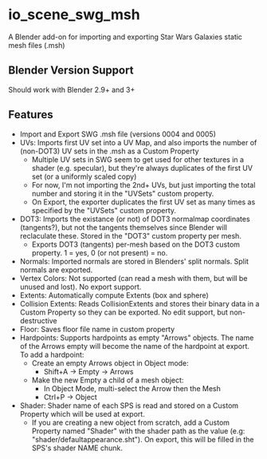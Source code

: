 # io_scene_swg_msh
A Blender add-on for importing and exporting Star Wars Galaxies static mesh files (.msh)
## Blender Version Support
Should work with Blender 2.9+ and 3+
## Features
* Import and Export SWG .msh file (versions 0004 and 0005)
* UVs: Imports first UV set into a UV Map, and also imports the number of (non-DOT3) UV sets in the .msh as a Custom Property
  * Multiple UV sets in SWG seem to get used for other textures in a shader (e.g. specular), but they're always duplicates of the first UV set (or a uniformly scaled copy)
  * For now, I'm not importing the 2nd+ UVs, but just importing the total number and storing it in the "UVSets" custom property.
  * On Export, the exporter duplicates the first UV set as many times as specified by the "UVSets" custom property. 
* DOT3: Imports the existance (or not) of DOT3 normalmap coordinates (tangents?), but not the tangents themselves since Blender will reclaculate these. Stored in the "DOT3" custom property per mesh.
  * Exports DOT3 (tangents) per-mesh based on the DOT3 custom property. 1 = yes, 0 (or not present) = no.  
* Normals: Imported normals are stored in Blenders' split normals. Split normals are exported. 
* Vertex Colors: Not supported (can read a mesh with them, but will be unused and lost). No export support.
* Extents: Automatically compute Extents (box and sphere)
* Collision Extents: Reads CollisionExtents and stores their binary data in a Custom Property so they can be exported. No edit support, but non-destructive 
* Floor: Saves floor file name in custom property
* Hardpoints: Supports hardpoints as empty "Arrows" objects. The name of the Arrows empty will become the name of the hardpoint at export. To add a hardpoint:
  * Create an empty Arrows object in Object mode:
    * Shift+A -> Empty -> Arrows 
  * Make the new Empty a child of a mesh object:
    * In Object Mode, multi-select the Arrow then the Mesh
    * Ctrl+P -> Object 
* Shader: Shader name of each SPS is read and stored on a Custom Property which will be used at export. 
  * If you are creating a new object from scratch, add a Custom Property named "Shader" with the shader path as the value (e.g: "shader/defaultappearance.sht"). On export, this will be filled in the SPS's shader NAME chunk. 
